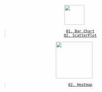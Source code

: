 <div align="center">
<img width="65px" height="auto" src="https://raw.githubusercontent.com/d3/d3-logo/master/d3.png">

> [`01. Bar Chart`](https://nubisub.github.io/d3/bar/)  
> [`02. ScatterPlot`](https://nubisub.github.io/d3/scatterplot/)


<img width="120px" height="auto" src="https://images.prismic.io/plotly-marketing-website-2/69e12d6a-fb65-4b6e-8423-9465a29c6028_plotly-logo-lg.png?auto=compress,format">

> [`02. Heatmap`](https://nubisub.github.io/d3/heatmap/)
</div>




